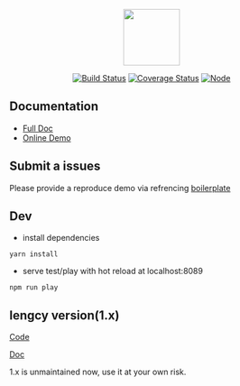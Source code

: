 <p align="center"><a href="#" target="_blank"><img width="100"src="https://njleonzhang.github.io/vue-data-tables/_media/icon.svg"></a></p>

<p align="center">
  <a href="https://github.com/njleonzhang/vue-data-tables" target="_blank"><img src="https://travis-ci.org/njleonzhang/vue-data-tables.svg?branch=master" alt="Build Status"></a>
  <a href="https://coveralls.io/github/njleonzhang/vue-data-tables?branch=master" target="_blank"><img src='https://coveralls.io/repos/github/njleonzhang/vue-data-tables/badge.svg?branch=master' alt='Coverage Status' /></a>
  <a href="https://www.npmjs.com/package/vue-data-tables" target="_blank"><img src='https://img.shields.io/npm/v/vue-data-tables.svg' alt='Node' /></a>
</p>

## Documentation
* [Full Doc](https://njleonzhang.github.io/vue-data-tables)
* [Online Demo](http://jsfiddle.net/zpczjl/9tp3z4bn/14/)

## Submit a issues
Please provide a reproduce demo via refrencing [boilerplate](http://jsfiddle.net/zpczjl/9tp3z4bn/14/)

## Dev

* install dependencies

```
yarn install
```

* serve test/play with hot reload at localhost:8089

```
npm run play
```

## lengcy version(1.x)
[Code](https://github.com/njleonzhang/vue-data-tables/tree/1.x)

[Doc](https://njleonzhang.github.io/vue-data-tables-1.x-doc/)

1.x is unmaintained now, use it at your own risk.
